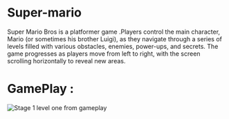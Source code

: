 # Super-mario
Super Mario Bros is a platformer game .Players control the main character, Mario (or sometimes his brother Luigi), as they navigate through a series of levels filled with various obstacles, enemies, 
power-ups, and secrets. The game progresses as players move from left to right, with the screen scrolling horizontally to reveal new areas.
# GamePlay :
![Stage 1 level one from gameplay](https://github.com/hamzamak/super-mario/assets/123269689/b53948d2-5394-4d76-b9b0-6770505de9ef)
